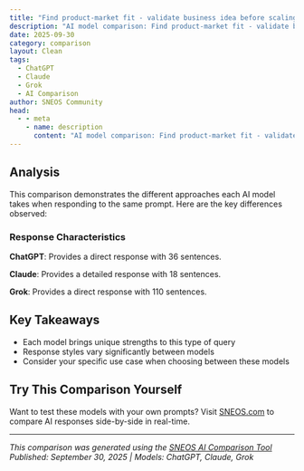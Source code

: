 ```yaml
---
title: "Find product-market fit - validate business idea before scaling"
description: "AI model comparison: Find product-market fit - validate business idea before scaling..."
date: 2025-09-30
category: comparison
layout: Clean
tags:
  - ChatGPT
  - Claude
  - Grok
  - AI Comparison
author: SNEOS Community
head:
  - - meta
    - name: description
      content: "AI model comparison: Find product-market fit - validate business idea before scaling..."
---
```


<ChatComparison
  title="Find product-market fit - validate business idea before scaling"
  prompt="Find product-market fit - validate business idea before scaling"
  :responses='{
    "ChatGPT": "Finding product-market fit (PMF) and validating your business idea before scaling is crucial for building a successful and sustainable business. Here\u2019s a step-by-step guide to help you achieve this:\n\n### 1. Understand Your Target Market\n- **Define your customer segments**: Identify who your potential customers are.\n- **Research their pain points**: Understand the problems they face that your product could solve.\n- **Analyze competitors**: See how current solutions address these problems and identify gaps.\n\n### 2. Develop a Minimum Viable Product (MVP)\n- **Build the simplest version** of your product that delivers core value.\n- **Focus on key features** that directly address your target customers\u2019 pain points.\n- **Keep development costs and time low** to test your idea quickly.\n\n### 3. Conduct Customer Interviews and Surveys\n- **Engage potential customers** with your MVP or concept.\n- **Ask open-ended questions** to learn about their needs, desires, and feedback.\n- **Validate demand**: Are they interested? Would they pay? Why or why not?\n\n### 4. Measure Key Metrics\n- **Engagement**: Are users actively using your MVP?\n- **Retention**: Do they keep coming back?\n- **Conversion**: How many are converting to paid customers or taking your desired action?\n- **Feedback**: Qualitative data on what users like or dislike.\n\n### 5. Iterate Based on Feedback\n- Use feedback to **improve features**, change positioning, or pivot your product if necessary.\n- Repeat testing with updated versions to move closer to PMF.\n\n### 6. Test Pricing and Business Model\n- Experiment with pricing to find what customers are willing to pay.\n- Validate your revenue model (subscription, one-time purchase, freemium, etc.).\n\n### 7. Validate Scale Potential\n- Ensure your target market is large enough and accessible.\n- Test marketing channels to acquire customers cost-effectively.\n\n### 8. Confirm Product-Market Fit\nSome signs include:\n- Rapid growth in users and revenue.\n- High customer retention and low churn.\n- Users actively recommend your product.\n- Users express dissatisfaction when your product is unavailable.\n\n### Summary Checklist:\n- [ ] Clear understanding of target customers and their problems\n- [ ] MVP built and launched quickly\n- [ ] Direct customer engagement with surveys/interviews\n- [ ] Measurement of engagement, retention, and conversion\n- [ ] Iterations made based on real feedback\n- [ ] Pricing and business model tested\n- [ ] Market size and acquisition channels validated\n- [ ] Positive indicators of product-market fit observed\n\n---\n\nIf you want, I can help you craft specific interview questions, design an MVP plan, or analyze market data for your idea!",
    "Claude": "# Finding Product-Market Fit: A Comprehensive Validation Framework\n\n## Understanding Product-Market Fit\n\nProduct-market fit occurs when your product satisfies a strong market demand - you\u0027ve built something people want and are willing to pay for. Here\u0027s how to systematically validate your idea:\n\n## Phase 1: Problem Validation\n\n### 1. Define Your Hypothesis\n- **Problem statement**: What specific problem are you solving?\n- **Target customer**: Who experiences this problem most acutely?\n- **Solution hypothesis**: How will your product solve this problem?\n\n### 2. Customer Discovery\n- **Interview 20-30 potential customers**\n  - Ask about their current pain points\n  - Understand their existing solutions\n  - Gauge problem severity (1-10 scale)\n- **Look for patterns**: Do multiple people describe the same problem?\n- **Validate problem urgency**: Are they actively seeking solutions?\n\n### 3. Market Research\n- Analyze competitor solutions\n- Study market size and growth trends\n- Identify underserved segments\n\n## Phase 2: Solution Validation\n\n### 1. Build an MVP (Minimum Viable Product)\n- Focus on core functionality only\n- Use low-cost validation methods:\n  - Landing pages with signup forms\n  - Prototypes or wireframes\n  - Manual processes behind automation\n  - Concierge services\n\n### 2. Key Metrics to Track\n- **Customer acquisition**: How easily do you acquire users?\n- **Engagement**: How often do users return?\n- **Retention**: What\u0027s your churn rate?\n- **Satisfaction**: Net Promoter Score (NPS)\n- **Revenue**: Are customers willing to pay?\n\n## Phase 3: Market Fit Validation\n\n### Signs You\u0027re Approaching Product-Market Fit:\n\u2705 **High user engagement** (daily/weekly active users)\n\u2705 **Low churn rates** (\u003C5% monthly for B2B, \u003C10% for B2C)\n\u2705 **Organic growth** through word-of-mouth\n\u2705 **Customer desperation** - they\u0027d be very disappointed if your product disappeared\n\u2705 **Revenue growth** without proportional marketing spend increase\n\u2705 **Press and industry recognition**\n\n### The Sean Ellis Test\nSurvey your users: \u0022How would you feel if you could no longer use this product?\u0022\n- **40%\u002B answer \u0022Very disappointed\u0022** = Strong product-market fit indicator\n\n## Phase 4: Validation Methods by Stage\n\n### Early Stage (Pre-Product)\n- **Problem interviews**\n- **Surveys and questionnaires**\n- **Landing page tests**\n- **Smoke tests** (gauge demand before building)\n\n### MVP Stage\n- **A/B testing** different features\n- **Cohort analysis** for retention\n- **User behavior analytics**\n- **Customer feedback loops**\n\n### Growth Stage\n- **Unit economics validation**\n- **Scalability testing**\n- **Customer lifetime value (CLV) analysis**\n- **Market expansion experiments**\n\n## Common Validation Pitfalls to Avoid\n\n\u274C **Confirmation bias** - Only seeking positive feedback\n\u274C **Vanity metrics** - Focusing on downloads vs. active usage\n\u274C **Building in isolation** - Not involving customers in development\n\u274C **Premature scaling** - Growing before achieving fit\n\u274C **Ignoring churn** - Not understanding why customers leave\n\n## When to Pivot vs. Persevere\n\n### Pivot if:\n- Consistent low engagement despite iterations\n- High customer acquisition costs with low retention\n- Market feedback suggests different problem/solution needed\n- Unable to find repeatable, scalable business model\n\n### Persevere if:\n- Core metrics are improving consistently\n- Strong customer feedback on problem-solution fit\n- Clear path to profitability emerging\n- Growing organic demand\n\n## Action Plan Checklist\n\n### Week 1-2: Problem Research\n- [ ] Define target customer persona\n- [ ] Conduct 10\u002B customer interviews\n- [ ] Analyze competition and market size\n- [ ] Document key insights and patterns\n\n### Week 3-4: Solution Design\n- [ ] Create MVP scope based on research\n- [ ] Build prototype or landing page\n- [ ] Set up analytics and tracking\n- [ ] Prepare feedback collection systems\n\n### Week 5-8: Testing \u0026 Iteration\n- [ ] Launch MVP to small user group\n- [ ] Collect and analyze user data\n- [ ] Iterate based on feedback\n- [ ] Expand testing group gradually\n\n### Week 9-12",
    "Grok": "Finding product-market fit (PMF) is a critical step in building a successful business. It means that your product or service satisfies a strong demand in a specific market. Validating your business idea before scaling helps you avoid wasting time, money, and resources on something that might not work. Here\u0027s a step-by-step guide to finding product-market fit and validating your business idea:\n\n---\n\n### 1. Understand Your Target Market\nBefore building or scaling your product, deeply understand who your potential customers are and what problems they face.\n\n- **Identify your target audience**: Define a specific group of people who are most likely to need or want your product. Create detailed customer personas (age, gender, income, location, pain points, behaviors).\n- **Research their pain points**: What problems are they facing? What frustrates them? What do they currently do to solve these issues?\n- **Analyze the competition**: Look at existing solutions in the market. What are competitors doing well, and where are the gaps? Use tools like Google, social media, or platforms like Product Hunt to identify competitors.\n\n**How to research:**\n- Conduct surveys or interviews with potential customers.\n- Join forums, communities, or social media groups where your target audience hangs out (Reddit, Quora, Facebook groups).\n- Use keyword research tools (e.g., Google Keyword Planner) to see what people are searching for related to your idea.\n\n---\n\n### 2. Develop a Minimum Viable Product (MVP)\nAn MVP is a basic version of your product with just enough features to test whether your idea resonates with your target audience.\n\n- **Focus on the core value**: Build only the essential features that solve the primary pain point.\n- **Keep it lean**: Avoid over-investing in design or extra features at this stage. The goal is to test demand, not perfection.\n- **Examples of MVPs**:\n  - A landing page describing your product and collecting email signups.\n  - A no-code prototype (e.g., using tools like Bubble or Figma).\n  - A small batch of handmade products for a physical business.\n\n**Goal**: Get something in front of customers quickly to gather real feedback.\n\n---\n\n### 3. Test Your Idea with Early Adopters\nEarly adopters are the first customers willing to try your product and provide feedback. They\u2019re crucial for validating demand.\n\n- **Reach out to your network**: Start with friends, family, or professional connections who fit your target audience.\n- **Use online platforms**: Post about your MVP in relevant communities (e.g., Reddit, LinkedIn groups, niche forums) or run small, targeted ads (Google Ads, Facebook Ads).\n- **Offer incentives**: Provide early access, discounts, or free trials to encourage people to try your product.\n\n**What to measure**:\n- Are people willing to use your product or sign up for updates?\n- Are they providing positive feedback or expressing genuine interest?\n- Are they willing to pay (even a small amount) for it?\n\n---\n\n### 4. Gather Feedback and Iterate\nFeedback from real users will help you understand whether you\u2019re on the right track and what needs improvement.\n\n- **Ask the right questions**:\n  - What do you like about the product?\n  - What\u2019s missing or frustrating?\n  - Would you recommend this to others? Why or why not?\n- **Use tools for feedback**:\n  - Surveys (Google Forms, Typeform).\n  - One-on-one interviews or user testing sessions.\n  - Analytics (for digital products) to see how users interact with your MVP.\n- **Iterate based on feedback**: Make improvements to your product based on what you learn. Focus on changes that address the most common or critical issues.\n\n**Key indicator of PMF**: If customers are disappointed at the thought of not having your product (e.g., they say, \u201CI\u2019d be devastated if this went away\u201D), you\u2019re likely close to product-market fit.\n\n---\n\n### 5. Validate Demand with Pre-Sales or Commitments\nOne of the strongest ways to validate your idea is to see if people are willing to pay for it before you fully build or scale.\n\n- **Pre-sell your product**: Offer pre-orders or crowdfunding campaigns (e.g., Kickstarter, Indiegogo) to gauge interest.\n- **Collect commitments**: For services or B2B products, secure letters of intent or pilot agreements from potential clients.\n- **Run a small paid test**: Launch a limited version of your product and see if people buy it. Even a small number of sales can indicate demand.\n\n**Key metric**: If people are paying or committing, it\u2019s a strong sign of PMF.\n\n---\n\n### 6. Measure Product-Market Fit\nThere are several ways to assess whether you\u2019ve achieved product-market fit. Look for these signals:\n\n- **Customer retention**: Are users coming back to use your product repeatedly?\n- **Net Promoter Score (NPS)**: Ask customers, \u201CHow likely are you to recommend this product to a friend or colleague?\u201D A high NPS (above 30) suggests strong satisfaction.\n- **Growth through word of mouth**: Are customers referring others to your product without you asking?\n- **Sean Ellis Test**: Ask users, \u201CHow would you feel if you could no longer use this product?\u201D If at least 40% respond with \u201Cvery disappointed,\u201D you\u2019re likely on the right track.\n\n---\n\n### 7. Refine Your Positioning and Messaging\nEven with a good product, poor messaging can prevent you from reaching the right audience.\n\n- **Test different value propositions**: Experiment with how you describe your product\u2019s benefits (e.g., \u201CSave time\u201D vs. \u201CIncrease productivity\u201D).\n- **Adjust based on feedback**: If customers don\u2019t understand what your product does, simplify or reframe your messaging.\n- **Tailor to your audience**: Use language and channels that resonate with your target market.\n\n---\n\n### 8. Scale Only After Achieving PMF\nScaling too early can be a costly mistake if you haven\u2019t validated your idea. Wait until you see consistent demand and positive feedback before investing heavily in marketing, hiring, or production.\n\n- **Signs you\u2019re ready to scale**:\n  - Steady customer growth or sales.\n  - High retention rates and customer satisfaction.\n  - Clear understanding of who your best customers are and how to reach them.\n- **Scaling strategies**:\n  - Invest in marketing (paid ads, content marketing, partnerships).\n  - Expand your product features or target new markets.\n  - Build a team to handle operations and growth.\n\n---\n\n### Tools and Resources for Validation\n- **Surveys and Feedback**: Google Forms, Typeform, SurveyMonkey.\n- **Landing Pages**:Carrd, Unbounce, Leadpages.\n- **Prototyping**: Figma, InVision, Bubble (no-code).\n- **Customer Research**: Reddit, Quora, Facebook Groups, LinkedIn.\n- **Analytics**: Google Analytics, Hotjar (for user behavior).\n- **Crowdfunding**: Kickstarter, Indiegogo.\n- **Ad Platforms**: Google Ads, Facebook Ads (for small-scale testing).\n\n---\n\n### Common Pitfalls to Avoid\n1. **Building before validating**: Don\u2019t spend months or years perfecting a product without testing demand first.\n2. **Ignoring feedback**: Be open to criticism and willing to pivot if necessary.\n3. **Targeting everyone**: Focus on a niche audience initially to build traction.\n4. **Scaling too soon**: Without PMF, scaling will likely lead to wasted resources.\n\n---\n\n### Final Thoughts: Be Ready to Pivot\nNot every idea will achieve product-market fit on the first try. If your initial tests show little interest or willingness to pay, consider pivoting. A pivot could mean:\n- Changing your target audience.\n- Adjusting the problem you\u2019re solving.\n- Offering a different solution or feature set.\n\nBy validating your idea early, gathering real customer feedback, and iterating based on data, you\u2019ll increase your chances of finding product-market fit and building a sustainable business. Only scale when you\u2019re confident that you\u2019re solving a real problem for a specific group of people who are willing to pay for your solution."
  }'
  published-date="22:46"
/>

## Analysis

This comparison demonstrates the different approaches each AI model takes when responding to the same prompt. Here are the key differences observed:

### Response Characteristics

**ChatGPT**: Provides a direct response with 36 sentences. 

**Claude**: Provides a detailed response with 18 sentences. 

**Grok**: Provides a direct response with 110 sentences. 

## Key Takeaways

- Each model brings unique strengths to this type of query
- Response styles vary significantly between models
- Consider your specific use case when choosing between these models

## Try This Comparison Yourself

Want to test these models with your own prompts? Visit [SNEOS.com](https://sneos.com) to compare AI responses side-by-side in real-time.

---

*This comparison was generated using the [SNEOS AI Comparison Tool](https://sneos.com)*
*Published: September 30, 2025 | Models: ChatGPT, Claude, Grok*
